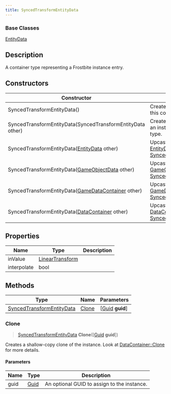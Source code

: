 ```yaml
---
title: SyncedTransformEntityData
---
```

### Base Classes

[EntityData](EntityData)

## Description

A container type representing a Frostbite instance entry.

## Constructors

| Constructor                                                                          | Description                                                                                                                               |
| ------------------------------------------------------------------------------------ | ----------------------------------------------------------------------------------------------------------------------------------------- |
| SyncedTransformEntityData()                                                          | Create a new instance of this container type.                                                                                             |
| SyncedTransformEntityData(SyncedTransformEntityData other)                           | Create a reference copy of an instance of the same type.                                                                                  |
| SyncedTransformEntityData([EntityData](EntityData) other)                            | Upcast an instance of type [EntityData](EntityData) to [SyncedTransformEntityData](SyncedTransformEntityData).                            |
| SyncedTransformEntityData([GameObjectData](GameObjectData) other)                    | Upcast an instance of type [GameObjectData](GameObjectData) to [SyncedTransformEntityData](SyncedTransformEntityData).                    |
| SyncedTransformEntityData([GameDataContainer](GameDataContainer) other)              | Upcast an instance of type [GameDataContainer](GameDataContainer) to [SyncedTransformEntityData](SyncedTransformEntityData).              |
| SyncedTransformEntityData([DataContainer](/vext/ref/shared/class/datacontainer) other) | Upcast an instance of type [DataContainer](/vext/ref/shared/class/datacontainer) to [SyncedTransformEntityData](SyncedTransformEntityData). |

## Properties

| Name        | Type                                                    | Description |
| ----------- | ------------------------------------------------------- | ----------- |
| inValue     | [LinearTransform](/vext/ref/shared/class/LinearTransform) |             |
| interpolate | bool                                                    |             |

## Methods

| Type                                                   | Name            | Parameters                                     |
| ------------------------------------------------------ | --------------- | ---------------------------------------------- |
| [SyncedTransformEntityData](SyncedTransformEntityData) | [Clone](#clone) | \[[Guid](/vext/ref/shared/class/guid) **guid**\] |

### Clone

> [SyncedTransformEntityData](SyncedTransformEntityData) **Clone**(\[[Guid](/vext/ref/shared/class/guid) **guid**\])

Creates a shallow-copy clone of the instance. Look at [DataContainer::Clone](/vext/ref/shared/class/datacontainer#clone) for more details.

#### Parameters

| Name | Type         | Description                                 |
| ---- | ------------ | ------------------------------------------- |
| guid | [Guid](Guid) | An optional GUID to assign to the instance. |
